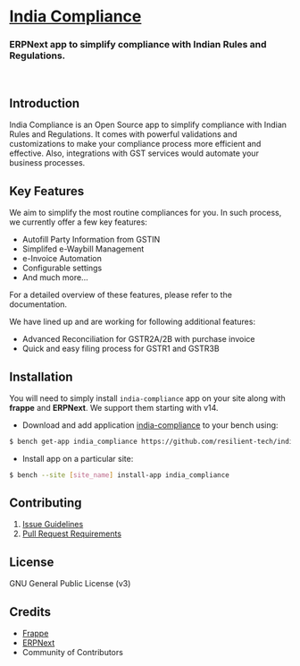 # [India Compliance](href="https://www.indiacompliance.app/")

### ERPNext app to simplify compliance with Indian Rules and Regulations.

<br>

## Introduction

India Compliance is an Open Source app to simplify compliance with Indian Rules and Regulations. It comes with powerful validations and customizations to make your compliance process more efficient and effective. Also, integrations with GST services would automate your business processes.

## Key Features

We aim to simplify the most routine compliances for you. In such process, we currently offer a few key features:

-   Autofill Party Information from GSTIN
-   Simplifed e-Waybill Management
-   e-Invoice Automation
-   Configurable settings
-   And much more...

For a detailed overview of these features, please refer to the documentation.

We have lined up and are working for following additional features:

-   Advanced Reconciliation for GSTR2A/2B with purchase invoice
-   Quick and easy filing process for GSTR1 and GSTR3B

## Installation

You will need to simply install `india-compliance` app on your site along with **frappe** and **ERPNext**. We support them starting with v14.

-   Download and add application [india-compliance](https://github.com/resilient-tech/india-compliance/) to your bench using:

```bash
$ bench get-app india_compliance https://github.com/resilient-tech/india-compliance/
```

-   Install app on a particular site:

```bash
$ bench --site [site_name] install-app india_compliance
```

## Contributing

1. [Issue Guidelines](https://github.com/frappe/erpnext/wiki/Issue-Guidelines)
1. [Pull Request Requirements](https://github.com/frappe/erpnext/wiki/Contribution-Guidelines)

## License

GNU General Public License (v3)

## Credits

-   [Frappe](https://frappe.io/)
-   [ERPNext](https://erpnext.com/)
-   Community of Contributors
